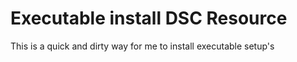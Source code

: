 # Executable install DSC Resource

This is a quick and dirty way for me to install executable setup's 

